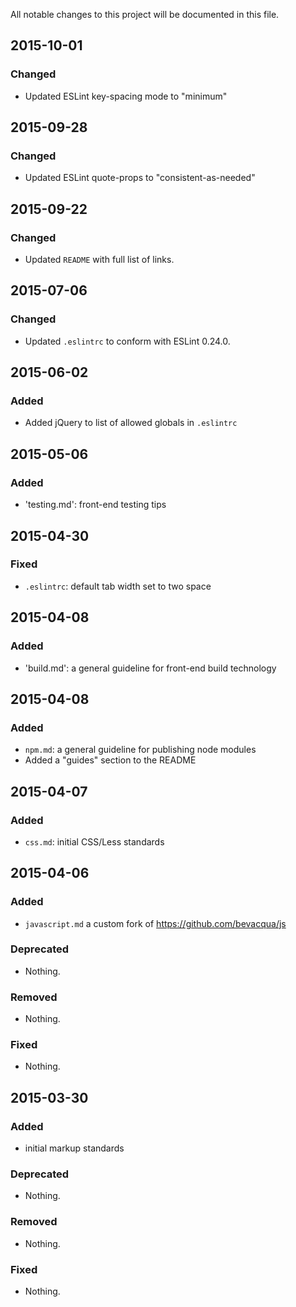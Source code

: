 All notable changes to this project will be documented in this file.

## 2015-10-01

### Changed

- Updated ESLint key-spacing mode to "minimum"

## 2015-09-28

### Changed

- Updated ESLint quote-props to "consistent-as-needed"

## 2015-09-22

### Changed

- Updated `README` with full list of links.


## 2015-07-06

### Changed

- Updated `.eslintrc` to conform with ESLint 0.24.0.

## 2015-06-02

### Added

- Added jQuery to list of allowed globals in `.eslintrc`

## 2015-05-06

### Added

- 'testing.md': front-end testing tips

## 2015-04-30

### Fixed

- `.eslintrc`: default tab width set to two space

## 2015-04-08

### Added

- 'build.md': a general guideline for front-end build technology

## 2015-04-08

### Added

- `npm.md`: a general guideline for publishing node modules
- Added a "guides" section to the README

## 2015-04-07

### Added

- `css.md`: initial CSS/Less standards

## 2015-04-06

### Added
- `javascript.md` a custom fork of <https://github.com/bevacqua/js>

### Deprecated
- Nothing.

### Removed
- Nothing.

### Fixed
- Nothing.

## 2015-03-30

### Added
- initial markup standards

### Deprecated
- Nothing.

### Removed
- Nothing.

### Fixed
- Nothing.

